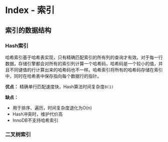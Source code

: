# Index - 索引

## 索引的数据结构

### Hash索引

哈希索引基于哈希表实现，只有精确匹配索引的所有列的查询才有效。对于每一行数据，存储引擎都会对所有的索引列计算一个哈希码，哈希码是一个较小的值，并且不同键值的行计算出来的哈希码也不一样。哈希索引将所有的哈希码存储在索引中，同时在哈希表中保存指向每个数据行的指针。

**优点：** 精确单行匹配速度快，Hash算法时间复杂度`O(1)`

**缺点：**

- 用于排序、遍历，时间复杂度退化为O(n)
- Hash冲突时，维护代价高
- InnoDB不支持哈希索引

### 二叉树索引